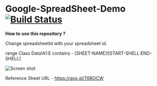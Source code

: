 # Google-SpreadSheet-Demo [![Build Status](https://travis-ci.org/krunal3kapadiya/Google-SpreadSheet-Demo.svg?branch=master)](https://travis-ci.org/krunal3kapadiya/Google-SpreadSheet-Demo)
**How to use this repository ?**

Change spreadsheetId with your spreadsheet id.

range  Class Data!A1:E contains - [SHEET-NAME]![START-SHELL:END-SHELL]

![Screen shot](https://raw.githubusercontent.com/krunal3kapadiya/Google-SpreadSheet-Demo/master/screen-shots/google-spreadsheet.jpg)

Reference Sheet URL - https://goo.gl/T6ROCW
